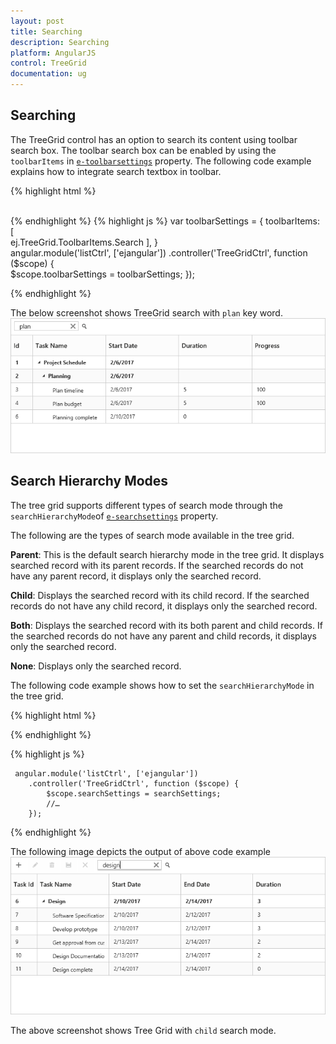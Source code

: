 ```yaml
---
layout: post
title: Searching
description: Searching
platform: AngularJS
control: TreeGrid
documentation: ug
---
```


## Searching

The TreeGrid control has an option to search its content using toolbar search box. The toolbar search box can be enabled by using the `toolbarItems` in [`e-toolbarsettings`](/api/js/ejtreegrid#members:toolbarsettings) property. The following code example explains how to integrate search textbox in toolbar.

{% highlight html %}  
           <div id="angulartreegrid" ej-treegrid e-toolbarsettings="toolbarSettings"></div>            
{% endhighlight %}
{% highlight js %}
var toolbarSettings =
{
    toolbarItems: [        
            ej.TreeGrid.ToolbarItems.Search
        ],
}       
angular.module('listCtrl', ['ejangular'])
       .controller('TreeGridCtrl', function ($scope) {      
              $scope.toolbarSettings = toolbarSettings;
        });
    </script>   
</body>
{% endhighlight %}

The below screenshot shows TreeGrid search with `plan` key word.
![](Searching_images/Searching_img1.png)

## Search Hierarchy Modes

The tree grid supports different types of search mode through the `searchHierarchyMode`of [`e-searchsettings`](/api/js/ejtreegrid#members:searchsettings-searchhierarchymode) property.

The following are the types of search mode available in the tree grid.

**Parent**: This is the default search hierarchy mode in the tree grid. It displays searched record with its parent records. If the searched records do not have any parent record, it displays only the searched record.

**Child**: Displays the searched record with its child record. If the searched records do not have any child record, it displays only the searched record.

**Both**: Displays the searched record with its both parent and child records. If the searched records do not have any parent and child records, it displays only the searched record.

**None**: Displays only the searched record.

The following code example shows how to set the `searchHierarchyMode` in the tree grid.

{% highlight html %}

<div ej-treegrid id="treegrid" e-searchsettings="searchSettings" //…>
</div>


{% endhighlight %}

{% highlight js %}

     angular.module('listCtrl', ['ejangular'])
        .controller('TreeGridCtrl', function ($scope) {
            $scope.searchSettings = searchSettings;
            //…
        });

{% endhighlight %}

The following image depicts the output of above code example
![](Searching_images/SearchHierarchyModes_img1.png)

The above screenshot shows Tree Grid with `child` search mode.

